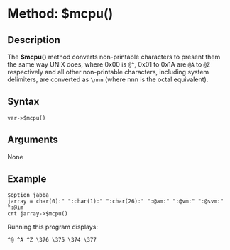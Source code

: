# Method: $mcpu()

<PageHeader />

## Description

The **$mcpu()** method converts non-printable characters to present them the same way UNIX does, where 0x00 is `@^`, 0x01 to 0x1A are `@A` to `@Z` respectively and all other non-printable characters, including system delimiters, are converted as `\nnn` (where nnn is the octal equivalent).

## Syntax

```
var->$mcpu()
```

## Arguments

None

## Example

```
$option jabba
jarray = char(0):" ":char(1):" ":char(26):" ":@am:" ":@vm:" ":@svm:" ":@im
crt jarray->$mcpu()
```

Running this program displays:

```
^@ ^A ^Z \376 \375 \374 \377
```

<PageFooter />
